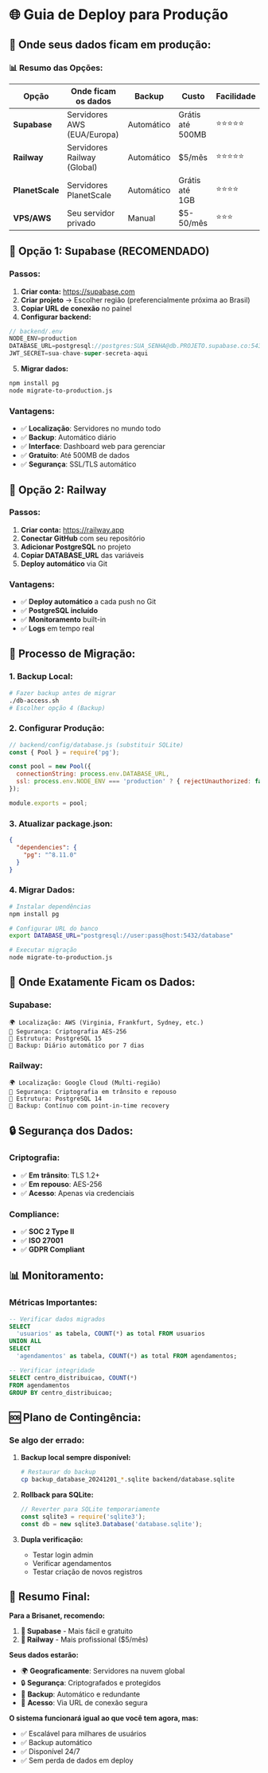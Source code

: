 # 🌐 Guia de Deploy para Produção

## 🎯 **Onde seus dados ficam em produção:**

### **📊 Resumo das Opções:**

| Opção | Onde ficam os dados | Backup | Custo | Facilidade |
|-------|---------------------|--------|-------|------------|
| **Supabase** | Servidores AWS (EUA/Europa) | Automático | Grátis até 500MB | ⭐⭐⭐⭐⭐ |
| **Railway** | Servidores Railway (Global) | Automático | $5/mês | ⭐⭐⭐⭐⭐ |
| **PlanetScale** | Servidores PlanetScale | Automático | Grátis até 1GB | ⭐⭐⭐⭐ |
| **VPS/AWS** | Seu servidor privado | Manual | $5-50/mês | ⭐⭐⭐ |

## 🚀 **Opção 1: Supabase (RECOMENDADO)**

### **Passos:**

1. **Criar conta:** https://supabase.com
2. **Criar projeto** → Escolher região (preferencialmente próxima ao Brasil)
3. **Copiar URL de conexão** no painel
4. **Configurar backend:**

```javascript
// backend/.env
NODE_ENV=production
DATABASE_URL=postgresql://postgres:SUA_SENHA@db.PROJETO.supabase.co:5432/postgres
JWT_SECRET=sua-chave-super-secreta-aqui
```

5. **Migrar dados:**
```bash
npm install pg
node migrate-to-production.js
```

### **Vantagens:**
- ✅ **Localização**: Servidores no mundo todo
- ✅ **Backup**: Automático diário
- ✅ **Interface**: Dashboard web para gerenciar
- ✅ **Gratuito**: Até 500MB de dados
- ✅ **Segurança**: SSL/TLS automático

## 🚀 **Opção 2: Railway**

### **Passos:**

1. **Criar conta:** https://railway.app
2. **Conectar GitHub** com seu repositório
3. **Adicionar PostgreSQL** no projeto
4. **Copiar DATABASE_URL** das variáveis
5. **Deploy automático** via Git

### **Vantagens:**
- ✅ **Deploy automático** a cada push no Git
- ✅ **PostgreSQL incluído**
- ✅ **Monitoramento** built-in
- ✅ **Logs** em tempo real

## 🔄 **Processo de Migração:**

### **1. Backup Local:**
```bash
# Fazer backup antes de migrar
./db-access.sh
# Escolher opção 4 (Backup)
```

### **2. Configurar Produção:**
```javascript
// backend/config/database.js (substituir SQLite)
const { Pool } = require('pg');

const pool = new Pool({
  connectionString: process.env.DATABASE_URL,
  ssl: process.env.NODE_ENV === 'production' ? { rejectUnauthorized: false } : false
});

module.exports = pool;
```

### **3. Atualizar package.json:**
```json
{
  "dependencies": {
    "pg": "^8.11.0"
  }
}
```

### **4. Migrar Dados:**
```bash
# Instalar dependências
npm install pg

# Configurar URL do banco
export DATABASE_URL="postgresql://user:pass@host:5432/database"

# Executar migração
node migrate-to-production.js
```

## 📍 **Onde Exatamente Ficam os Dados:**

### **Supabase:**
```
🌍 Localização: AWS (Virginia, Frankfurt, Sydney, etc.)
🔐 Segurança: Criptografia AES-256
📂 Estrutura: PostgreSQL 15
🔄 Backup: Diário automático por 7 dias
```

### **Railway:**
```
🌍 Localização: Google Cloud (Multi-região)
🔐 Segurança: Criptografia em trânsito e repouso
📂 Estrutura: PostgreSQL 14
🔄 Backup: Contínuo com point-in-time recovery
```

## 🔒 **Segurança dos Dados:**

### **Criptografia:**
- ✅ **Em trânsito**: TLS 1.2+
- ✅ **Em repouso**: AES-256
- ✅ **Acesso**: Apenas via credenciais

### **Compliance:**
- ✅ **SOC 2 Type II**
- ✅ **ISO 27001**
- ✅ **GDPR Compliant**

## 📊 **Monitoramento:**

### **Métricas Importantes:**
```sql
-- Verificar dados migrados
SELECT 
  'usuarios' as tabela, COUNT(*) as total FROM usuarios
UNION ALL
SELECT 
  'agendamentos' as tabela, COUNT(*) as total FROM agendamentos;

-- Verificar integridade
SELECT centro_distribuicao, COUNT(*) 
FROM agendamentos 
GROUP BY centro_distribuicao;
```

## 🆘 **Plano de Contingência:**

### **Se algo der errado:**

1. **Backup local sempre disponível:**
   ```bash
   # Restaurar do backup
   cp backup_database_20241201_*.sqlite backend/database.sqlite
   ```

2. **Rollback para SQLite:**
   ```javascript
   // Reverter para SQLite temporariamente
   const sqlite3 = require('sqlite3');
   const db = new sqlite3.Database('database.sqlite');
   ```

3. **Dupla verificação:**
   - Testar login admin
   - Verificar agendamentos
   - Testar criação de novos registros

## 🎯 **Resumo Final:**

**Para a Brisanet, recomendo:**

1. **🥇 Supabase** - Mais fácil e gratuito
2. **🥈 Railway** - Mais profissional ($5/mês)

**Seus dados estarão:**
- 🌍 **Geograficamente**: Servidores na nuvem global
- 🔒 **Segurança**: Criptografados e protegidos
- 📂 **Backup**: Automático e redundante
- 🔄 **Acesso**: Via URL de conexão segura

**O sistema funcionará igual ao que você tem agora, mas:**
- ✅ Escalável para milhares de usuários
- ✅ Backup automático
- ✅ Disponível 24/7
- ✅ Sem perda de dados em deploy 